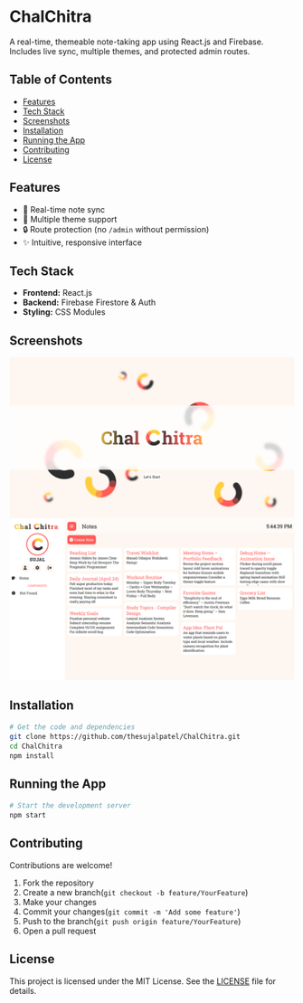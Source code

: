 # ChalChitra

A real-time, themeable note-taking app using React.js and Firebase.  
Includes live sync, multiple themes, and protected admin routes.

## Table of Contents

- [Features](#features)
- [Tech Stack](#tech-stack)
- [Screenshots](#screenshots)
- [Installation](#installation)
- [Running the App](#running-the-app)
- [Contributing](#contributing)
- [License](#license)

## Features

- 💾 Real-time note sync
- 🎨 Multiple theme support
- 🔒 Route protection (no `/admin` without permission)
- ✨ Intuitive, responsive interface

## Tech Stack

- **Frontend:** React.js
- **Backend:** Firebase Firestore & Auth
- **Styling:** CSS Modules

## Screenshots

![Landing Page](src/assets/img/screenshot/SS01.png)  
![Notes List](src/assets/img/screenshot/SS02.png)

## Installation

```bash
# Get the code and dependencies
git clone https://github.com/thesujalpatel/ChalChitra.git
cd ChalChitra
npm install
```

## Running the App

```bash
# Start the development server
npm start
```

## Contributing

Contributions are welcome!

1. Fork the repository
2. Create a new branch(`git checkout -b feature/YourFeature`)
3. Make your changes
4. Commit your changes(`git commit -m 'Add some feature'`)
5. Push to the branch(`git push origin feature/YourFeature`)
6. Open a pull request

## License

This project is licensed under the MIT License. See the [LICENSE](LICENSE) file for details.
